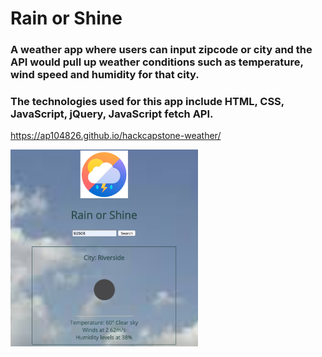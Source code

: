 # Rain or Shine
### A weather app where users can input zipcode or city and the API would pull up weather conditions such as temperature, wind speed and humidity for that city. 
### The technologies used for this app include HTML, CSS, JavaScript, jQuery, JavaScript fetch API. 

<a href="https://ap104826.github.io/hackcapstone-weather/" target="_blank">https://ap104826.github.io/hackcapstone-weather/</a>

<img src="https://raw.githubusercontent.com/ap104826/hackcapstone-weather/master/Screen%20Shot%202020-01-19%20at%207.10.59%20PM.png" width="300">


